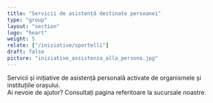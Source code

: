```yaml
---
title: "Servicii de asistență destinate persoanei"
type: "group"
layout: "section"
logo: "heart"
weight: 5
relate: ["/iniziative/sportelli"]
draft: false
picture: "iniziative_assistenza_alla_persona.jpg"
---
```


Servicii și inițiative de asistență personală activate de organismele și instituțiile orașului.  
Ai nevoie de ajutor? Consultați pagina referitoare la sucursale noastre. 
